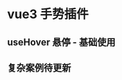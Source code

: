 # vue3 手势插件

## useHover 悬停 - 基础使用

<preview path="@demo/useHover/src/app.vue" title="useHover" description="vue3 悬停，简单使用案例" />

## 复杂案例待更新
